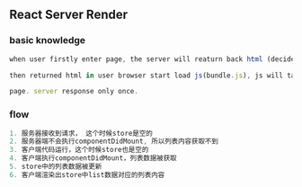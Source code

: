 ## React Server Render


### basic knowledge
```js
when user firstly enter page, the server will reaturn back html (decide by route),

then returned html in user browser start load js(bundle.js), js will take over control

page. server response only once.
```

### flow

```js
1. 服务器接收到请求， 这个时候store是空的
2. 服务器端不会执行componentDidMount, 所以列表内容获取不到
3. 客户端代码运行，这个时候store也是空的
4. 客户端执行componentDidMount，列表数据被获取
5. store中的列表数据被更新
6. 客户端渲染出store中list数据对应的列表内容
```
